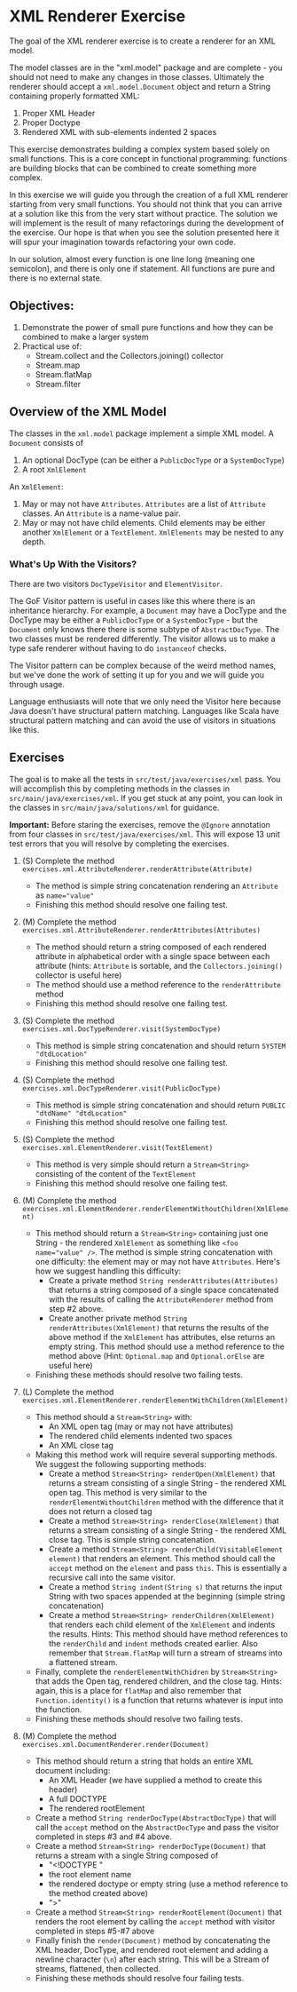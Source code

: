 # XML Renderer Exercise
The goal of the XML renderer exercise is to create a renderer for an XML model.

The model classes are in the "xml.model" package and are complete - you should not need to make any changes in those classes. Ultimately the renderer should accept a `xml.model.Document` object and return a String containing properly formatted XML:

1. Proper XML Header
2. Proper Doctype
3. Rendered XML with sub-elements indented 2 spaces

This exercise demonstrates building a complex system based solely on small functions.  This is a core concept in functional programming: functions are building blocks that can be combined to create something more complex.

In this exercise we will guide you through the creation of a full XML renderer starting from very small functions. You should not think that you can arrive at a solution like this from the very start without practice.  The solution we will implement is the result of many refactorings during the development of the exercise.  Our hope is that when you see the solution presented here it will spur your imagination towards refactoring your own code.

In our solution, almost every function is one line long (meaning one semicolon), and there is only one if statement. All functions are pure and there is no external state. 

## Objectives:

1. Demonstrate the power of small pure functions and how they can be combined to make a larger system
2. Practical use of:
   - Stream.collect and the Collectors.joining() collector
   - Stream.map
   - Stream.flatMap
   - Stream.filter

## Overview of the XML Model
The classes in the `xml.model` package implement a simple XML model.  A `Document` consists of

1. An optional DocType (can be either a `PublicDocType` or a `SystemDocType`)
2. A root `XmlElement`

An `XmlElement`:

1. May or may not have `Attributes`.  `Attributes` are a list of `Attribute` classes. An `Attribute` is a name-value pair.
2. May or may not have child elements.  Child elements may be either another `XmlElement` or a `TextElement`.  `XmlElements` may be nested to any depth.

### What's Up With the Visitors?
There are two visitors `DocTypeVisitor` and `ElementVisitor`.

The GoF Visitor pattern is useful in cases like this where there is an inheritance hierarchy.  For example, a `Document` may have a DocType and the DocType may be either a `PublicDocType` or a `SystemDocType` - but the `Document` only knows there there is some subtype of `AbstractDocType`.  The two classes must be rendered differently.  The visitor allows us to make a type safe renderer without having to do `instanceof` checks.

The Visitor pattern can be complex because of the weird method names, but we've done the work of setting it up for you and we will guide you through usage.

Language enthusiasts will note that we only need the Visitor here because Java doesn't have structural pattern matching.  Languages like Scala have structural pattern matching and can avoid the use of visitors in situations like this.

## Exercises
The goal is to make all the tests in `src/test/java/exercises/xml` pass.  You will accomplish this by completing methods in the classes in `src/main/java/exercises/xml`.  If you get stuck at any point, you can look in the classes in `src/main/java/solutions/xml` for guidance.

**Important:** Before staring the exercises, remove the `@Ignore` annotation from four classes in `src/test/java/exercises/xml`.  This will expose 13 unit test errors that you will resolve by completing the exercises.

1. (S) Complete the method `exercises.xml.AttributeRenderer.renderAttribute(Attribute)`
   - The method is simple string concatenation rendering an `Attribute` as `name="value"`
   - Finishing this method should resolve one failing test.

2. (M) Complete the method `exercises.xml.AttributeRenderer.renderAttributes(Attributes)`
   - The method should return a string composed of each rendered attribute in alphabetical order with a single space between each attribute (hints: `Attribute` is sortable, and the `Collectors.joining()` collector is useful here)
   - The method should use a method reference to the `renderAttribute` method
   - Finishing this method should resolve one failing test.

3. (S) Complete the method `exercises.xml.DocTypeRenderer.visit(SystemDocType)`
   - This method is simple string concatenation and should return `SYSTEM "dtdLocation"`
   - Finishing this method should resolve one failing test.

4. (S) Complete the method `exercises.xml.DocTypeRenderer.visit(PublicDocType)`
   - This method is simple string concatenation and should return `PUBLIC "dtdName" "dtdLocation"`
   - Finishing this method should resolve one failing test.

5. (S) Complete the method `exercises.xml.ElementRenderer.visit(TextElement)`
   - This method is very simple should return a `Stream<String>` consisting of the content of the `TextElement`
   - Finishing this method should resolve one failing test.

6. (M) Complete the method `exercises.xml.ElementRenderer.renderElementWithoutChildren(XmlElement)`
   - This method should return a `Stream<String>` containing just one String - the rendered `XmlElement` as something like `<foo name="value" />`.  The method is simple string concatenation with one difficulty: the element may or may not have `Attributes`.  Here's how we suggest handling this difficulty:
      - Create a private method `String renderAttributes(Attributes)` that returns a string composed of a single space concatenated with the results of calling the `AttributeRenderer` method from step #2 above.
      - Create another private method `String renderAttributes(XmlElement)` that returns the results of the above method if the `XmlElement` has attributes, else returns an empty string. This method should use a method reference to the method above (Hint: `Optional.map` and `Optional.orElse` are useful here)
   - Finishing these methods should resolve two failing tests.

7. (L) Complete the method `exercises.xml.ElementRenderer.renderElementWithChildren(XmlElement)`
   - This method should a `Stream<String>` with:
      - An XML open tag (may or may not have attributes)
      - The rendered child elements indented two spaces
      - An XML close tag
   - Making this method work will require several supporting methods.  We suggest the following supporting methods:
      - Create a method `Stream<String> renderOpen(XmlElement)` that returns a stream consisting of a single String - the rendered XML open tag.  This method is very similar to the `renderElementWithoutChildren` method with the difference that it does not return a closed tag
      - Create a method `Stream<String> renderClose(XmlElement)` that returns a stream consisting of a single String - the rendered XML close tag.  This is simple string concatenation.
      - Create a method `Stream<String> renderChild(VisitableElement element)` that renders an element. This method should call the `accept` method on the `element` and pass `this`.  This is essentially a recursive call into the same visitor.
      - Create a method `String indent(String s)` that returns the input String with two spaces appended at the beginning (simple string concatenation)
      - Create a method `Stream<String> renderChildren(XmlElement)` that renders each child element of the  `XmlElement` and indents the results. Hints: This method should have method references to the `renderChild` and `indent` methods created earlier.  Also remember that `Stream.flatMap` will turn a stream of streams into a flattened stream.
   - Finally, complete the `renderElementWithChidren` by `Stream<String>` that adds the Open tag, rendered children, and the close tag.  Hints: again, this is a place for `flatMap` and also remember that `Function.identity()` is a function that returns whatever is input into the function.
   - Finishing these methods should resolve two failing tests.

8. (M) Complete the method `exercises.xml.DocumentRenderer.render(Document)`
   - This method should return a string that holds an entire XML document including:
      - An XML Header (we have supplied a method to create this header)
      - A full DOCTYPE
      - The rendered rootElement
   - Create a method `String renderDocType(AbstractDocType)` that will call the `accept` method on the `AbstractDocType` and pass the visitor completed in steps #3 and #4 above.
   - Create a method `Stream<String> renderDocType(Document)` that returns a stream with a single String composed of
      - "<!DOCTYPE "
      - the root element name
      - the rendered doctype or empty string (use a method reference to the method created above)
      - ">"
   - Create a method `Stream<String> renderRootElement(Document)` that renders the root element by calling the `accept` method with visitor completed in steps #5-#7 above
   - Finally finish the `render(Document)` method by concatenating the XML header, DocType, and rendered root element and adding a newline character (`\n`) after each string.  This will be a Stream of streams, flattened, then collected.
   - Finishing these methods should resolve four failing tests.
